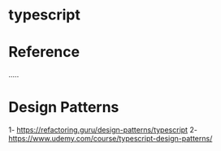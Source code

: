 # typescript

# Reference
..... 
 
 
 
# Design Patterns
 1- https://refactoring.guru/design-patterns/typescript
 2- https://www.udemy.com/course/typescript-design-patterns/
